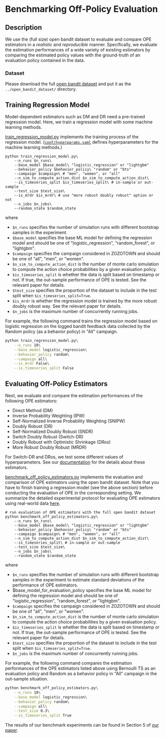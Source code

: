 # Benchmarking Off-Policy Evaluation

## Description
We use the (full size) open bandit dataset to evaluate and compare OPE estimators in a *realistic* and *reproducible* manner. Specifically, we evaluate the estimation performances of a wide variety of existing estimators by comparing the estimated policy values with the ground-truth of an evaluation policy contained in the data.

### Dataset
Please download the full [open bandit dataset](https://research.zozo.com/data.html) and put it as the `../open_bandit_dataset/` directory.

## Training Regression Model

Model-dependent estimators such as DM and DR need a pre-trained regression model.
Here, we train a regression model with some machine learning methods.

[train_regression_model.py](https://github.com/st-tech/zr-obp/blob/master/benchmark/ope/train_regression_model.py) implements the training process of the regression model. ([`conf/hyperparams.yaml`](https://github.com/st-tech/zr-obp/blob/master/benchmark/ope/conf/hyperparams.yaml) defines hyperparameters for the machine learning methods.)

```
python train_regression_model.py\
    --n_runs $n_runs\
    --base_model $base_model\ "logistic_regression" or "lightgbm"
    --behavior_policy $behavior_policy\ "random" or "bts"
    --campaign $campaign\ # "men", "women", or "all"
    --n_sim_to_compute_action_dist $n_sim_to_compute_action_dist\
    --is_timeseries_split $is_timeseries_split\ # in-sample or out-sample
    --test_size $test_size\
    --is_mrdr $is_mrdr\ # use "more robust doubly robust" option or not
    --n_jobs $n_jobs\
    --random_state $random_state
```

where
- `$n_runs` specifies the number of simulation runs with different bootstrap samples in the experiment.
- `$base_model` specifies the base ML model for defining the regression model and should be one of "logistic_regression", "random_forest", or "lightgbm".
- `$campaign` specifies the campaign considered in ZOZOTOWN and should be one of "all", "men", or "women".
- `$n_sim_to_compute_action_dist` is the number of monte carlo simulation to compute the action choice probabilities by a given evaluation policy.
- `$is_timeseries_split` is whether the data is split based on timestamp or not. If true, the out-sample performance of OPE is tested. See the relevant paper for details.
- `$test_size` specifies the proportion of the dataset to include in the test split when `$is_timeseries_split=True`.
- `$is_mrdr` is whether the regression model is trained by the more robust doubly robust way. See the relevant paper for details.
- `$n_jobs` is the maximum number of concurrently running jobs.

For example, the following command trains the regression model based on logistic regression on the logged bandit feedback data collected by the Random policy (as a behavior policy) in "All" campaign.

```bash
python train_regression_model.py\
    --n_runs 10\
    --base_model logistic_regression\
    --behavior_policy random\
    --campaign all\
    --is_mrdr False\
    --is_timeseries_split False
```


## Evaluating Off-Policy Estimators

Next, we evaluate and compare the estimation performances of the following OPE estimators:

- Direct Method (DM)
- Inverse Probability Weighting (IPW)
- Self-Normalized Inverse Probability Weighting (SNIPW)
- Doubly Robust (DR)
- Self-Normalized Doubly Robust (SNDR)
- Switch Doubly Robust (Switch-DR)
- Doubly Robust with Optimistic Shrinkage (DRos)
-  More Robust Doubly Robust (MRDR)

For Switch-DR and DRos, we test some different values of hyperparameters.
See our [documentation](https://zr-obp.readthedocs.io/en/latest/estimators.html) for the details about these estimators.


[benchmark_off_policy_estimators.py](https://github.com/st-tech/zr-obp/blob/master/benchmark/ope/benchmark_off_policy_estimators.py) implements the evaluation and comparison of OPE estimators using the open bandit dataset.
Note that you have to finish training a regression model (see the above section) before conducting the evaluation of OPE in the corresponding setting.
We summarize the detailed experimental protocol for evaluating OPE estimators using real-world data [here](https://zr-obp.readthedocs.io/en/latest/evaluation_ope.html).

```
# run evaluation of OPE estimators with the full open bandit dataset
python benchmark_off_policy_estimators.py\
    --n_runs $n_runs\
    --base_model $base_model\ "logistic_regression" or "lightgbm"
    --behavior_policy $behavior_policy\ "random" or "bts"
    --campaign $campaign\ # "men", "women", or "all"
    --n_sim_to_compute_action_dist $n_sim_to_compute_action_dist\
    --is_timeseries_split\ # in-sample or out-sample
    --test_size $test_size\
    --n_jobs $n_jobs\
    --random_state $random_state
```
where
- `$n_runs` specifies the number of simulation runs with different bootstrap samples in the experiment to estimate standard deviations of the performance of OPE estimators.
- $base_model_for_evaluation_policy specifies the base ML model for defining the regression model and should be one of "logistic_regression", "random_forest", or "lightgbm".
- `$campaign` specifies the campaign considered in ZOZOTOWN and should be one of "all", "men", or "women".
- `$n_sim_to_compute_action_dist` is the number of monte carlo simulation to compute the action choice probabilities by a given evaluation policy.
- `$is_timeseries_split` is whether the data is split based on timestamp or not. If true, the out-sample performance of OPE is tested. See the relevant paper for details.
- `$test_size` specifies the proportion of the dataset to include in the test split when `$is_timeseries_split=True`.
- `$n_jobs` is the maximum number of concurrently running jobs.

For example, the following command compares the estimation performances of the OPE estimators listed above using Bernoulli TS as an evaluation policy and Random as a behavior policy in "All" campaign in the out-sample situation.

```bash
python benchmark_off_policy_estimators.py\
    --n_runs 10\
    --base_model logistic_regression\
    --behavior_policy random\
    --campaign all\
    --test_size 0.3\
    --is_timeseries_split True
```

The results of our benchmark experiments can be found in Section 5 of [our paper](https://arxiv.org/abs/2008.07146).
